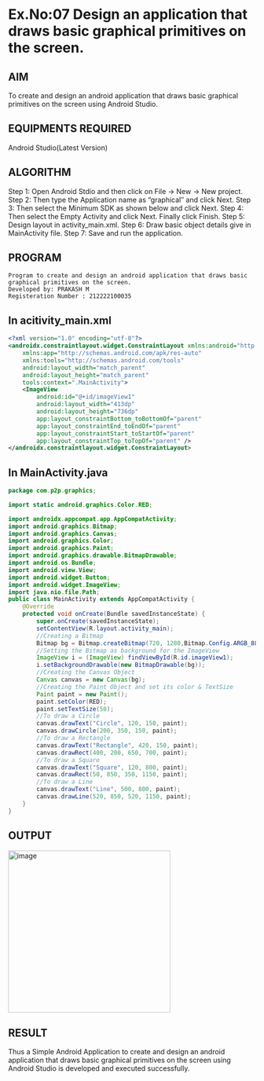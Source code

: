 
# Ex.No:07 Design an application that draws basic graphical primitives on the screen.


## AIM

To create and design an android application that draws basic graphical primitives on the screen using Android Studio.

## EQUIPMENTS REQUIRED

Android Studio(Latest Version)

## ALGORITHM

Step 1: Open Android Stdio and then click on File -> New -> New project.
Step 2: Then type the Application name as “graphical″ and click Next. 
Step 3: Then select the Minimum SDK as shown below and click Next.
Step 4: Then select the Empty Activity and click Next. Finally click Finish.
Step 5: Design layout in activity_main.xml.
Step 6: Draw basic object details give in MainActivity file.
Step 7: Save and run the application.

## PROGRAM
```
Program to create and design an android application that draws basic graphical primitives on the screen.
Developed by: PRAKASH M
Registeration Number : 212222100035
```
## In acitivity_main.xml
```xml
<?xml version="1.0" encoding="utf-8"?>
<androidx.constraintlayout.widget.ConstraintLayout xmlns:android="http://schemas.android.com/apk/res/android"
    xmlns:app="http://schemas.android.com/apk/res-auto"
    xmlns:tools="http://schemas.android.com/tools"
    android:layout_width="match_parent"
    android:layout_height="match_parent"
    tools:context=".MainActivity">
    <ImageView
        android:id="@+id/imageView1"
        android:layout_width="413dp"
        android:layout_height="736dp"
        app:layout_constraintBottom_toBottomOf="parent"
        app:layout_constraintEnd_toEndOf="parent"
        app:layout_constraintStart_toStartOf="parent"
        app:layout_constraintTop_toTopOf="parent" />
</androidx.constraintlayout.widget.ConstraintLayout>
```

## In MainActivity.java
```java
package com.p2p.graphics;

import static android.graphics.Color.RED;

import androidx.appcompat.app.AppCompatActivity;
import android.graphics.Bitmap;
import android.graphics.Canvas;
import android.graphics.Color;
import android.graphics.Paint;
import android.graphics.drawable.BitmapDrawable;
import android.os.Bundle;
import android.view.View;
import android.widget.Button;
import android.widget.ImageView;
import java.nio.file.Path;
public class MainActivity extends AppCompatActivity {
    @Override
    protected void onCreate(Bundle savedInstanceState) {
        super.onCreate(savedInstanceState);
        setContentView(R.layout.activity_main);
        //Creating a Bitmap
        Bitmap bg = Bitmap.createBitmap(720, 1280,Bitmap.Config.ARGB_8888);
        //Setting the Bitmap as background for the ImageView
        ImageView i = (ImageView) findViewById(R.id.imageView1);
        i.setBackgroundDrawable(new BitmapDrawable(bg));
        //Creating the Canvas Object
        Canvas canvas = new Canvas(bg);
        //Creating the Paint Object and set its color & TextSize
        Paint paint = new Paint();
        paint.setColor(RED);
        paint.setTextSize(50);
        //To draw a Circle
        canvas.drawText("Circle", 120, 150, paint);
        canvas.drawCircle(200, 350, 150, paint);
        //To draw a Rectangle
        canvas.drawText("Rectangle", 420, 150, paint);
        canvas.drawRect(400, 200, 650, 700, paint);
        //To draw a Square
        canvas.drawText("Square", 120, 800, paint);
        canvas.drawRect(50, 850, 350, 1150, paint);
        //To draw a Line
        canvas.drawText("Line", 500, 800, paint);
        canvas.drawLine(520, 850, 520, 1150, paint);
    }
}
```

## OUTPUT
<img width="330" alt="image" src="https://github.com/user-attachments/assets/9aefc869-5b5e-482d-a1a7-e5b2314c2d4d">




## RESULT
Thus a Simple Android Application to create and design an android application that draws basic graphical primitives on the screen using Android Studio is developed and executed successfully.

